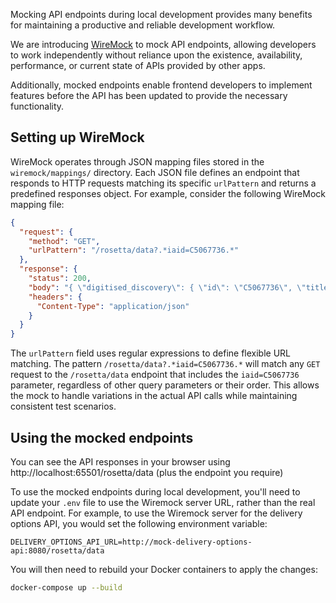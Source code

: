 Mocking API endpoints during local development provides many benefits for maintaining a productive and reliable development workflow.

We are introducing [WireMock](https://wiremock.org/) to mock API endpoints, allowing developers to work independently without reliance upon the existence, availability, performance, or current state of APIs provided by other apps.

Additionally, mocked endpoints enable frontend developers to implement features before the API has been updated to provide the necessary functionality.

## Setting up WireMock

WireMock operates through JSON mapping files stored in the `wiremock/mappings/` directory. Each JSON file defines an endpoint that responds to HTTP requests matching its specific `urlPattern` and returns a predefined responses object. For example, consider the following WireMock mapping file:

```json
{
  "request": {
    "method": "GET",
    "urlPattern": "/rosetta/data?.*iaid=C5067736.*"
  },
  "response": {
    "status": 200,
    "body": "{ \"digitised_discovery\": { \"id\": \"C5067736\", \"title\": \"Sample Document Title\", \"description\": \"This is a sample description of the document.\", \"date\": \"1945-05-08\", \"type\": \"Textual Record\" } }",
    "headers": {
      "Content-Type": "application/json"
    }
  }
}
```

The `urlPattern` field uses regular expressions to define flexible URL matching. The pattern `/rosetta/data?.*iaid=C5067736.*` will match any `GET` request to the `/rosetta/data` endpoint that includes the `iaid=C5067736` parameter, regardless of other query parameters or their order. This allows the mock to handle variations in the actual API calls while maintaining consistent test scenarios.

## Using the mocked endpoints

You can see the API responses in your browser using http://localhost:65501/rosetta/data (plus the endpoint you require)

To use the mocked endpoints during local development, you'll need to update your `.env` file to use the Wiremock server URL, rather than the real API endpoint. For example, to use the Wiremock server for the delivery options API, you would set the following environment variable:

```
DELIVERY_OPTIONS_API_URL=http://mock-delivery-options-api:8080/rosetta/data
```

You will then need to rebuild your Docker containers to apply the changes:

```bash
docker-compose up --build
```

